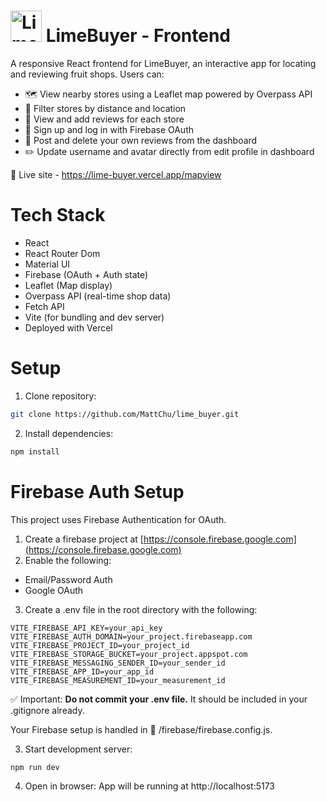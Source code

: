 # <img src="./assets/lime-logo.png" alt="Lime Logo" width="50" /> LimeBuyer - Frontend

A responsive React frontend for LimeBuyer, an interactive app for locating and reviewing fruit shops. Users can:

- 🗺️ View nearby stores using a Leaflet map powered by Overpass API
- 📍 Filter stores by distance and location
- 📝 View and add reviews for each store
- 🔐 Sign up and log in with Firebase OAuth
- 🧹 Post and delete your own reviews from the dashboard
- ✏️ Update username and avatar directly from edit profile in dashboard

🔵 Live site - https://lime-buyer.vercel.app/mapview

# Tech Stack

- React
- React Router Dom
- Material UI
- Firebase (OAuth + Auth state)
- Leaflet (Map display)
- Overpass API (real-time shop data)
- Fetch API
- Vite (for bundling and dev server)
- Deployed with Vercel

# Setup

1. Clone repository:

```bash
git clone https://github.com/MattChu/lime_buyer.git
```

2. Install dependencies:

```bash
npm install
```

# Firebase Auth Setup

This project uses Firebase Authentication for OAuth.

1. Create a firebase project at [https://console.firebase.google.com](https://console.firebase.google.com)
2. Enable the following:

- Email/Password Auth
- Google OAuth

3. Create a .env file in the root directory with the following:

```env
VITE_FIREBASE_API_KEY=your_api_key
VITE_FIREBASE_AUTH_DOMAIN=your_project.firebaseapp.com
VITE_FIREBASE_PROJECT_ID=your_project_id
VITE_FIREBASE_STORAGE_BUCKET=your_project.appspot.com
VITE_FIREBASE_MESSAGING_SENDER_ID=your_sender_id
VITE_FIREBASE_APP_ID=your_app_id
VITE_FIREBASE_MEASUREMENT_ID=your_measurement_id
```

✅ Important: **Do not commit your .env file.** It should be included in your .gitignore already.

Your Firebase setup is handled in 📁 /firebase/firebase.config.js.

3. Start development server:

```bash
npm run dev
```

4. Open in browser: App will be running at http://localhost:5173
